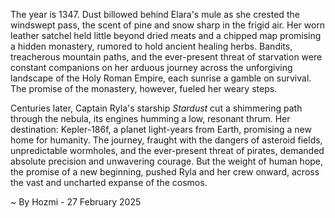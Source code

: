 
The year is 1347.  Dust billowed behind Elara's mule as she crested the windswept pass, the scent of pine and snow sharp in the frigid air.  Her worn leather satchel held little beyond dried meats and a chipped map promising a hidden monastery, rumored to hold ancient healing herbs.  Bandits, treacherous mountain paths, and the ever-present threat of starvation were constant companions on her arduous journey across the unforgiving landscape of the Holy Roman Empire, each sunrise a gamble on survival.  The promise of the monastery, however, fueled her weary steps.

Centuries later, Captain Ryla's starship *Stardust* cut a shimmering path through the nebula, its engines humming a low, resonant thrum.  Her destination: Kepler-186f, a planet light-years from Earth, promising a new home for humanity.  The journey, fraught with the dangers of asteroid fields, unpredictable wormholes, and the ever-present threat of pirates, demanded absolute precision and unwavering courage.  But the weight of human hope, the promise of a new beginning, pushed Ryla and her crew onward, across the vast and uncharted expanse of the cosmos.

~ By Hozmi - 27 February 2025
